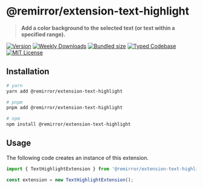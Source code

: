 # @remirror/extension-text-highlight

> **Add a color background to the selected text (or text within a specified range).**

[![Version][version]][npm] [![Weekly Downloads][downloads-badge]][npm] [![Bundled size][size-badge]][size] [![Typed Codebase][typescript]](#) [![MIT License][license]](#)

[version]: https://flat.badgen.net/npm/v/@remirror/extension-text-highlight
[npm]: https://npmjs.com/package/@remirror/extension-text-highlight
[license]: https://flat.badgen.net/badge/license/MIT/purple
[size]: https://bundlephobia.com/result?p=@remirror/extension-text-highlight
[size-badge]: https://flat.badgen.net/bundlephobia/minzip/@remirror/extension-text-highlight
[typescript]: https://flat.badgen.net/badge/icon/TypeScript?icon=typescript&label
[downloads-badge]: https://badgen.net/npm/dw/@remirror/extension-text-highlight/red?icon=npm

## Installation

```bash
# yarn
yarn add @remirror/extension-text-highlight

# pnpm
pnpm add @remirror/extension-text-highlight

# npm
npm install @remirror/extension-text-highlight
```

## Usage

The following code creates an instance of this extension.

```ts
import { TextHighlightExtension } from '@remirror/extension-text-highlight';

const extension = new TextHighlightExtension();
```
